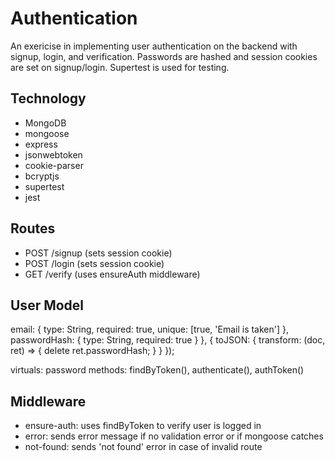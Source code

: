 # Authentication
An exericise in implementing user authentication on the backend with signup, login, and verification. Passwords are hashed and session cookies are set on signup/login.  Supertest is used for testing.

## Technology

* MongoDB
* mongoose
* express
* jsonwebtoken
* cookie-parser
* bcryptjs
* supertest
* jest

## Routes

* POST /signup (sets session cookie)
* POST /login (sets session cookie)
* GET /verify (uses ensureAuth middleware)

## User Model

email: {
    type: String,
    required: true,
    unique: [true, 'Email is taken']
  },
  passwordHash: {
    type: String,
    required: true
  }
}, 
{ 
  toJSON: {
    transform: (doc, ret) => {
      delete ret.passwordHash;
    }
  }
});

virtuals: password
methods: findByToken(), authenticate(), authToken()

## Middleware

* ensure-auth: uses findByToken to verify user is logged in
* error: sends error message if no validation error or if mongoose catches
* not-found: sends 'not found' error in case of invalid route
